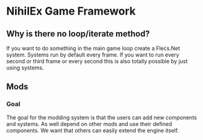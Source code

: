 # NihilEx Game Framework

## Why is there no loop/iterate method?

If you want to do something in the main game loop create a Flecs.Net system. Systems run by
default every frame. If you want to run every second or third frame or every second this is
also totally possible by just using systems.

## Mods

### Goal

The goal for the modding system is that the users can add new components and systems. As well depend on other mods and use their defined components. We want that others can easily extend the engine itself.
